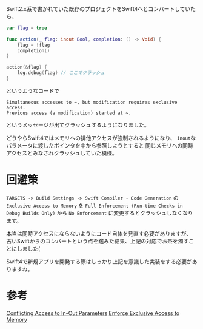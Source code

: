 Swift2.x系で書かれていた既存のプロジェクトをSwift4へとコンバートしていたら、

```swift
var flag = true
    
func action(_ flag: inout Bool, completion: () -> Void) {
    flag = !flag
    completion()
}

action(&flag) {
    log.debug(flag) // ここでクラッシュ
}
```

というようなコードで

```console
Simultaneous accesses to ~, but modification requires exclusive access.
Previous access (a modification) started at ~.
```

というメッセージが出てクラッシュするようになりました。

どうやらSwift4ではメモリへの排他アクセスが強制されるようになり、
`inout`なパラメータに渡したポインタを中から参照しようとすると
同じメモリへの同時アクセスとみなされクラッシュしていた模様。

# 回避策

`TARGETS -> Build Settings -> Swift Compiler - Code Generation`
の
`Exclusive Access to Memory`
を
`Full Enforcement (Run-time Checks in Debug Builds Only)`
から
`No Enforcement`
に変更するとクラッシュしなくなります。

本当は同時アクセスにならないようにコード自体を見直す必要がありますが、
古いSwiftからのコンバートという点を鑑みた結果、上記の対応でお茶を濁すことにしました(

Swift4で新規アプリを開発する際はしっかり上記を意識した実装をする必要がありますね。

# 参考
[Conflicting Access to In-Out Parameters](https://developer.apple.com/library/content/documentation/Swift/Conceptual/Swift_Programming_Language/MemorySafety.html#//apple_ref/doc/uid/TP40014097-CH46-ID571)
[Enforce Exclusive Access to Memory](https://github.com/apple/swift-evolution/blob/master/proposals/0176-enforce-exclusive-access-to-memory.md)
